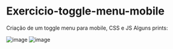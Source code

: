 # Exercicio-toggle-menu-mobile
Criação de um toggle menu para mobile, CSS e JS
Alguns prints:

![image](https://user-images.githubusercontent.com/98651678/179548266-c833422c-3a6d-4a4a-814e-4ede961ec229.png)
![image](https://user-images.githubusercontent.com/98651678/179548350-07f95d8e-6d5d-42dc-9f3c-62d273a96fe0.png)
